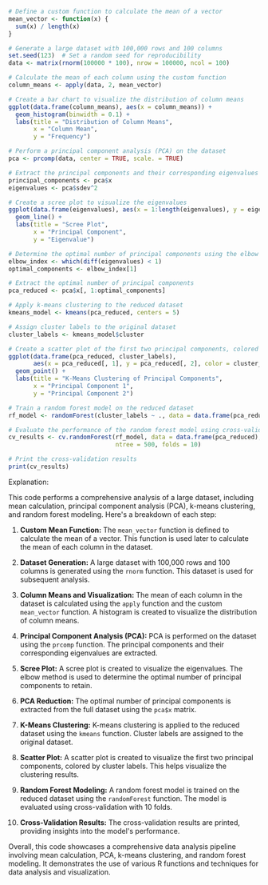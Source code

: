 ```r
# Define a custom function to calculate the mean of a vector
mean_vector <- function(x) {
  sum(x) / length(x)
}

# Generate a large dataset with 100,000 rows and 100 columns
set.seed(123)  # Set a random seed for reproducibility
data <- matrix(rnorm(100000 * 100), nrow = 100000, ncol = 100)

# Calculate the mean of each column using the custom function
column_means <- apply(data, 2, mean_vector)

# Create a bar chart to visualize the distribution of column means
ggplot(data.frame(column_means), aes(x = column_means)) +
  geom_histogram(binwidth = 0.1) +
  labs(title = "Distribution of Column Means",
       x = "Column Mean",
       y = "Frequency")

# Perform a principal component analysis (PCA) on the dataset
pca <- prcomp(data, center = TRUE, scale. = TRUE)

# Extract the principal components and their corresponding eigenvalues
principal_components <- pca$x
eigenvalues <- pca$sdev^2

# Create a scree plot to visualize the eigenvalues
ggplot(data.frame(eigenvalues), aes(x = 1:length(eigenvalues), y = eigenvalues)) +
  geom_line() +
  labs(title = "Scree Plot",
       x = "Principal Component",
       y = "Eigenvalue")

# Determine the optimal number of principal components using the elbow method
elbow_index <- which(diff(eigenvalues) < 1)
optimal_components <- elbow_index[1]

# Extract the optimal number of principal components
pca_reduced <- pca$x[, 1:optimal_components]

# Apply k-means clustering to the reduced dataset
kmeans_model <- kmeans(pca_reduced, centers = 5)

# Assign cluster labels to the original dataset
cluster_labels <- kmeans_model$cluster

# Create a scatter plot of the first two principal components, colored by cluster
ggplot(data.frame(pca_reduced, cluster_labels),
       aes(x = pca_reduced[, 1], y = pca_reduced[, 2], color = cluster_labels)) +
  geom_point() +
  labs(title = "K-Means Clustering of Principal Components",
       x = "Principal Component 1",
       y = "Principal Component 2")

# Train a random forest model on the reduced dataset
rf_model <- randomForest(cluster_labels ~ ., data = data.frame(pca_reduced))

# Evaluate the performance of the random forest model using cross-validation
cv_results <- cv.randomForest(rf_model, data = data.frame(pca_reduced),
                              ntree = 500, folds = 10)

# Print the cross-validation results
print(cv_results)
```

Explanation:

This code performs a comprehensive analysis of a large dataset, including mean calculation, principal component analysis (PCA), k-means clustering, and random forest modeling. Here's a breakdown of each step:

1. **Custom Mean Function:** The `mean_vector` function is defined to calculate the mean of a vector. This function is used later to calculate the mean of each column in the dataset.

2. **Dataset Generation:** A large dataset with 100,000 rows and 100 columns is generated using the `rnorm` function. This dataset is used for subsequent analysis.

3. **Column Means and Visualization:** The mean of each column in the dataset is calculated using the `apply` function and the custom `mean_vector` function. A histogram is created to visualize the distribution of column means.

4. **Principal Component Analysis (PCA):** PCA is performed on the dataset using the `prcomp` function. The principal components and their corresponding eigenvalues are extracted.

5. **Scree Plot:** A scree plot is created to visualize the eigenvalues. The elbow method is used to determine the optimal number of principal components to retain.

6. **PCA Reduction:** The optimal number of principal components is extracted from the full dataset using the `pca$x` matrix.

7. **K-Means Clustering:** K-means clustering is applied to the reduced dataset using the `kmeans` function. Cluster labels are assigned to the original dataset.

8. **Scatter Plot:** A scatter plot is created to visualize the first two principal components, colored by cluster labels. This helps visualize the clustering results.

9. **Random Forest Modeling:** A random forest model is trained on the reduced dataset using the `randomForest` function. The model is evaluated using cross-validation with 10 folds.

10. **Cross-Validation Results:** The cross-validation results are printed, providing insights into the model's performance.

Overall, this code showcases a comprehensive data analysis pipeline involving mean calculation, PCA, k-means clustering, and random forest modeling. It demonstrates the use of various R functions and techniques for data analysis and visualization.